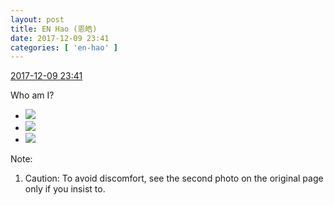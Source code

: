 ```yaml
---
layout: post
title: EN Hao (恩皓)
date: 2017-12-09 23:41
categories: [ 'en-hao' ]
---
```


<div class="weibo-info">
  <a href="https://weibo.com/6346318257/FyUca6HlE">2017-12-09 23:41</a>
</div>

Who am I?

<!-- more -->

<ul class="weibo-pic-list-1">
  <li class="weibo-pic">
    <a href="https://wx4.sinaimg.cn/mw690/006VuvhTgy1fmay0jfamij30xr190hdt.jpg"><img src="//wx4.sinaimg.cn/thumb150/006VuvhTgy1fmay0jfamij30xr190hdt.jpg" /></a>
  </li>
  <li class="weibo-pic">
    <a href=""><img src="//wx2.sinaimg.cn/thumb150/006VuvhTgy1fmay0nmayij32c02c07wh.jpg" /></a>
  </li>
  <li class="weibo-pic">
    <a href="https://wx2.sinaimg.cn/mw690/006VuvhTgy1fmay162v5oj30se0z9dvj.jpg"><img src="//wx2.sinaimg.cn/thumb150/006VuvhTgy1fmay162v5oj30se0z9dvj.jpg" /></a>
  </li>
</ul>

Note:
1. Caution: To avoid discomfort, see the second photo on the original page only if you insist to.
